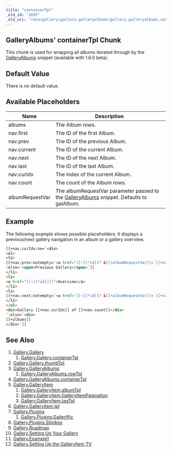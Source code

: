 ```yaml
---
title: "containerTpl"
_old_id: "1693"
_old_uri: "revo/gallery/gallery.galleryalbums/gallery.galleryalbums.containertpl"
---
```


## GalleryAlbums' containerTpl Chunk

 This chunk is used for wrapping all albums iterated through by the [GalleryAlbums](extras/gallery/gallery.galleryalbums) snippet (available with 1.6.0 beta).

## Default Value

 There is no default value.

## Available Placeholders

 | Name            | Description                                                                                                                      |
 | --------------- | -------------------------------------------------------------------------------------------------------------------------------- |
 | albums          | The Album rows.                                                                                                                  |
 | nav.first       | The ID of the first Album.                                                                                                       |
 | nav.prev        | The ID of the previous Album.                                                                                                    |
 | nav.current     | The ID of the current Album.                                                                                                     |
 | nav.next        | The ID of the next Album.                                                                                                        |
 | nav.last        | The ID of the last Album.                                                                                                        |
 | nav.curIdx      | The index of the current Album.                                                                                                  |
 | nav.count       | The count of the Album rows.                                                                                                     |
 | albumRequestVar | The albumRequestVar parameter passed to the [GalleryAlbums](extras/gallery/gallery.galleryalbums) snippet. Defaults to galAlbum. |

## Example

 The following example shows possible placeholders. It displays a previous/next gallery navigation in an album or a gallery overview.

 ``` html
[[+nav.curIdx:ne=`<div>
<ul>
<li>
[[+nav.prev:notempty=`<a href="[[~[[*id]]? &[[+albumRequestVar]]=`[[+nav.prev]]`]]">Previous Gallery</a>`
:else=`<span>Previous Gallery</span>`]]
</li>
<li>
<a href="[[~[[*id]]]]">Overview</a>
</li>
<li>
[[+nav.next:notempty=`<a href="[[~[[*id]]? &[[+albumRequestVar]]=`[[+nav.next]]`]]">Next Gallery</a>`:else=`<span>Next Gallery</span>`]]
</li>
</ul>
<div>Gallery [[+nav.curIdx]] of [[+nav.count]]</div>
`:else=`<div>
[[+albums]]
</div>`]]
```

## See Also

1. [Gallery.Gallery](extras/gallery/gallery/index)
   1. [Gallery.Gallery.containerTpl](extras/gallery/gallery/containertpl)
2. [Gallery.Gallery.thumbTpl](extras/gallery/gallery/thumbtpl)
3. [Gallery.GalleryAlbums](extras/gallery/gallery.galleryalbums)
   1. [Gallery.GalleryAlbums.rowTpl](extras/gallery/gallery.galleryalbums/rowtpl)
4. [Gallery.GalleryAlbums.containerTpl](extras/gallery/gallery.galleryalbums/containertpl)
5. [Gallery.GalleryItem](extras/gallery/gallery.galleryitem)
   1. [Gallery.GalleryItem.albumTpl](extras/gallery/gallery.galleryitem/albumtpl)
   2. [Gallery.GalleryItem.GalleryItemPagination](extras/gallery/gallery.galleryitem/galleryitempagination)
   3. [Gallery.GalleryItem.tagTpl](extras/gallery/gallery.galleryitem/tagtpl)
6. [Gallery.GalleryItem.tpl](extras/gallery/gallery.galleryitem/tpl)
7. [Gallery.Plugins](extras/gallery/gallery.plugins)
    1. [Gallery.Plugins.Galleriffic](extras/gallery/gallery.plugins/galleriffic)
8. [Gallery.Plugins.Slimbox](extras/gallery/gallery.plugins/slimbox)
9. [Gallery.Roadmap](extras/gallery/gallery.roadmap)
10. [Gallery.Setting Up Your Gallery](extras/gallery/gallery.setting-up-your-gallery)
11. [Gallery.Example1](extras/gallery/gallery.example1)
12. [Gallery.Setting Up the GalleryItem TV](extras/gallery/gallery.setting-up-the-galleryitem-tv)
